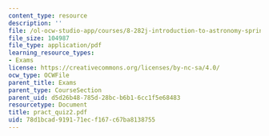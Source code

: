 ```yaml
---
content_type: resource
description: ''
file: /ol-ocw-studio-app/courses/8-282j-introduction-to-astronomy-spring-2006/78d1bcad919171ecf167c67ba8138755_pract_quiz2.pdf
file_size: 104987
file_type: application/pdf
learning_resource_types:
- Exams
license: https://creativecommons.org/licenses/by-nc-sa/4.0/
ocw_type: OCWFile
parent_title: Exams
parent_type: CourseSection
parent_uid: d5d26b48-785d-28bc-b6b1-6cc1f5e68483
resourcetype: Document
title: pract_quiz2.pdf
uid: 78d1bcad-9191-71ec-f167-c67ba8138755
---
```

